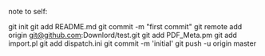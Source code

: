 note to self:

  git init
  git add README.md
  git commit -m "first commit"
  git remote add origin git@github.com:Downlord/test.git
  git add PDF_Meta.pm
  git add import.pl
  git add dispatch.ini
  git commit -m 'initial'
  git push -u origin master
